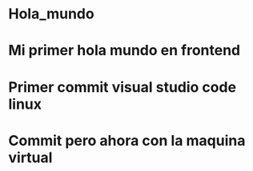# Hola_mundo
# Mi primer hola mundo en frontend
# Primer commit visual studio code linux
# Commit pero ahora con la maquina virtual